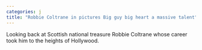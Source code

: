 ```yaml
---
categories: j
title: "Robbie Coltrane in pictures Big guy big heart a massive talent"
---
```

Looking back at Scottish national treasure Robbie Coltrane whose career took him to the heights of Hollywood.